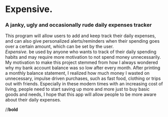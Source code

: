 # Expensive.

### A janky, ugly and occasionally rude daily expenses tracker

This program will allow users to add and keep track their daily expenses, and can also 
give personalized alerts/reminders when their spending goes over a certain amount, which can be set by the user.  
*Expensive.* be used by anyone who wants to track of their daily spending habits and may require more motivation to not
spend money unnecessarily. My motivation to make this project stemmed from how I always wondered why my bank account 
balance was so low after every month. After printing a monthly balance statement, I realized how much money I wasted on 
unnecessary, impulse driven purchases, such as fast food, clothing or trips out with friends. Especially in these modern times 
with an increasing cost of living, people need to start saving up more and more just to buy basic goods and needs, I
hope that this app will allow people to be more aware about their daily expenses.

//**bold**




